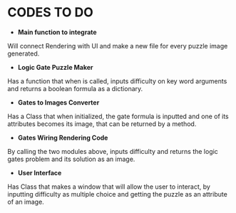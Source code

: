 # CODES TO DO

- **Main function to integrate**

Will connect Rendering with UI and make a new file for every puzzle image generated.

- **Logic Gate Puzzle Maker**

Has a function that when is called, inputs difficulty on key word arguments and returns a boolean formula as a dictionary.

- **Gates to Images Converter**

Has a Class that when initialized, the gate formula is inputted and one of its attributes becomes its image, that can be returned by a method.

- **Gates Wiring Rendering Code**

By calling the two modules above, inputs difficulty and returns the logic gates problem and its solution as an image.

- **User Interface**

Has Class that makes a window that will allow the user to interact, by inputting difficulty as multiple choice and getting the puzzle as an attribute of an image.
